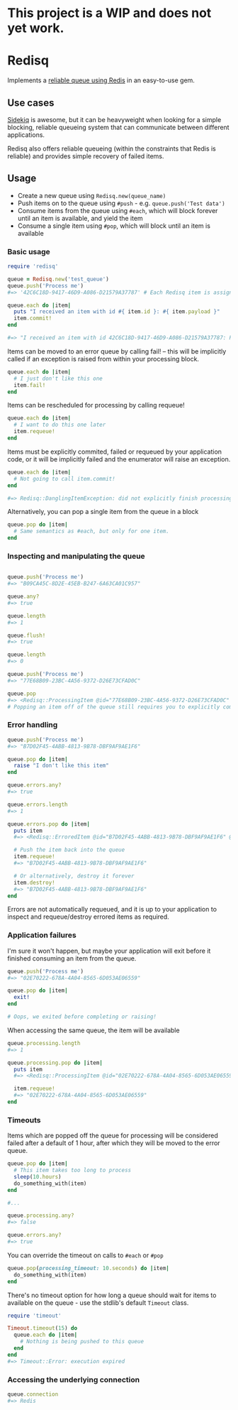 # This project is a WIP and does not yet work.

# Redisq

Implements a [reliable queue using Redis](http://redis.io/commands/rpoplpush#pattern-reliable-queue)
in an easy-to-use gem.

## Use cases

[Sidekiq](http://www.sidekiq.org) is awesome, but it can be heavyweight when
looking for a simple blocking, reliable queueing system that can communicate
between different applications.

Redisq also offers reliable queueing (within the constraints that Redis is
reliable) and provides simple recovery of failed items.


## Usage

- Create a new queue using `Redisq.new(queue_name)`
- Push items on to the queue using `#push` - e.g. `queue.push('Test data')`
- Consume items from the queue using `#each`, which will block forever until an item is available, and yield the item
- Consume a single item using `#pop`, which will block until an item is available

### Basic usage 
```ruby
require 'redisq'

queue = Redisq.new('test_queue')
queue.push('Process me')
#=> '42C6C18D-9417-46D9-A086-D21579A37787' # Each Redisq item is assigned a UUID

queue.each do |item|
  puts "I received an item with id #{ item.id }: #{ item.payload }"
  item.commit!
end

#=> "I received an item with id 42C6C18D-9417-46D9-A086-D21579A37787: Process me"
```

Items can be moved to an error queue by calling fail! – this will be implicitly
called if an exception is raised from within your processing block.

```ruby
queue.each do |item|
  # I just don't like this one
  item.fail!
end
```

Items can be rescheduled for processing by calling requeue!

```ruby
queue.each do |item|
  # I want to do this one later
  item.requeue!
end
```

Items must be explicitly commited, failed or requeued by your application code,
or it will be implicitly failed and the enumerator will raise an exception.

```ruby
queue.each do |item|
  # Not going to call item.commit!
end

#=> Redisq::DanglingItemException: did not explicitly finish processing item 621379B5-D0E3-45A2-89D4-94E0BEFA7EFC
```

Alternatively, you can pop a single item from the queue in a block

```ruby
queue.pop do |item|
  # Same semantics as #each, but only for one item.
end
```

### Inspecting and manipulating the queue
```ruby

queue.push('Process me')
#=> "B09CA45C-8D2E-45EB-B247-6A63CA01C957"

queue.any?
#=> true

queue.length
#=> 1

queue.flush!
#=> true

queue.length
#=> 0

queue.push('Process me')
#=> "77E68B09-23BC-4A56-9372-D26E73CFAD0C"

queue.pop
#=> <Redisq::ProcessingItem @id="77E68B09-23BC-4A56-9372-D26E73CFAD0C" @queued_at=2015-06-06 15:57:00 UTC @processing_at=2015-06-06 15:56:00 UTC @payload="Process me">
# Popping an item off of the queue still requires you to explicitly commit/fail/requeue it! Otherwise, it'll be automatically errored.
```

### Error handling

```ruby
queue.push('Process me')
#=> "B7D02F45-4ABB-4813-9B78-DBF9AF9AE1F6"

queue.pop do |item|
  raise "I don't like this item"
end

queue.errors.any?
#=> true

queue.errors.length
#=> 1

queue.errors.pop do |item|
  puts item
  #=> <Redisq::ErroredItem @id="B7D02F45-4ABB-4813-9B78-DBF9AF9AE1F6" @queued_at=2015-06-06 15:55:00 UTC @errored_at=2015-06-06 15:56:00 UTC @payload="Process me" @last_error="I don't like this item">

  # Push the item back into the queue
  item.requeue!
  #=> "B7D02F45-4ABB-4813-9B78-DBF9AF9AE1F6"

  # Or alternatively, destroy it forever
  item.destroy!
  #=> "B7D02F45-4ABB-4813-9B78-DBF9AF9AE1F6"
end

```

Errors are not automatically requeued, and it is up to your application to
inspect and requeue/destroy errored items as required.

### Application failures

I'm sure it won't happen, but maybe your application will exit before it
finished consuming an item from the queue.

```ruby
queue.push('Process me')
#=> "02E70222-678A-4A04-8565-6D053AE06559"

queue.pop do |item|
  exit!
end

# Oops, we exited before completing or raising!
```

When accessing the same queue, the item will be available

```ruby
queue.processing.length
#=> 1

queue.processing.pop do |item|
  puts item
  #=> <Redisq::ProcessingItem @id="02E70222-678A-4A04-8565-6D053AE06559" @queued_at=2015-06-06 15:55:00 UTC @processing_at=2015-06-06 15:56:00 UTC @payload="Process me">

  item.requeue!
  #=> "02E70222-678A-4A04-8565-6D053AE06559"
end
```

### Timeouts

Items which are popped off the queue for processing will be considered failed
after a default of 1 hour, after which they will be moved to the error queue.

```ruby
queue.pop do |item|
  # This item takes too long to process
  sleep(10.hours)
  do_something_with(item)
end

#...

queue.processing.any?
#=> false

queue.errors.any?
#=> true

```

You can override the timeout on calls to `#each` or `#pop`

```ruby
queue.pop(processing_timeout: 10.seconds) do |item|
  do_something_with(item)
end
```

There's no timeout option for how long a queue should wait for items to available
on the queue - use the stdlib's default `Timeout` class.

```ruby
require 'timeout'

Timeout.timeout(15) do
  queue.each do |item|
    # Nothing is being pushed to this queue
  end
end
#=> Timeout::Error: execution expired
```

### Accessing the underlying connection

```ruby
queue.connection
#=> Redis
```
